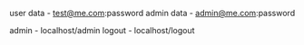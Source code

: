 user data - test@me.com:password
admin data - admin@me.com:password

admin - localhost/admin
logout - localhost/logout
